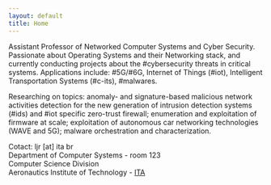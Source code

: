 ```yaml
---
layout: default
title: Home
---
```


Assistant Professor of Networked Computer Systems and Cyber Security. Passionate about Operating Systems and their Networking stack, and currently conducting projects about the #cybersecurity threats in critical systems. Applications include: #5G/#6G, Internet of Things (#iot), Intelligent Transportation Systems (#c-its), #malwares.

Researching on topics: anomaly- and signature-based malicious network activities detection for the new generation of intrusion detection systems (#ids) and #iot specific zero-trust firewall; enumeration and exploitation of firmware at scale; exploitation of autonomous car networking technologies (WAVE and 5G); malware orchestration and characterization.

Cotact: ljr [at] ita br<br />
Department of Computer Systems - room 123<br />
Computer Science Division<br />
Aeronautics Institute of Technology - [ITA](http://ita.br)<br />


